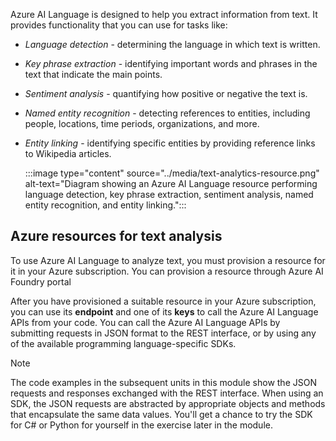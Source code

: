 Azure AI Language is designed to help you extract information from text. It provides functionality that you can use for tasks like:

- *Language detection* - determining the language in which text is written.
- *Key phrase extraction* - identifying important words and phrases in the text that indicate the main points.
- *Sentiment analysis* - quantifying how positive or negative the text is.
- *Named entity recognition* - detecting references to entities, including people, locations, time periods, organizations, and more.
- *Entity linking* - identifying specific entities by providing reference links to Wikipedia articles.

    :::image type="content" source="../media/text-analytics-resource.png" alt-text="Diagram showing an Azure AI Language resource performing language detection, key phrase extraction, sentiment analysis, named entity recognition, and entity linking.":::

## Azure resources for text analysis

To use Azure AI Language to analyze text, you must provision a resource for it in your Azure subscription. You can provision a resource through Azure AI Foundry portal

After you have provisioned a suitable resource in your Azure subscription, you can use its **endpoint** and one of its **keys** to call the Azure AI Language APIs from your code. You can call the Azure AI Language APIs by submitting requests in JSON format to the REST interface, or by using any of the available programming language-specific SDKs.

> [!NOTE]
> The code examples in the subsequent units in this module show the JSON requests and responses exchanged with the REST interface. When using an SDK, the JSON requests are abstracted by appropriate objects and methods that encapsulate the same data values. You'll get a chance to try the SDK for C# or Python for yourself in the exercise later in the module.